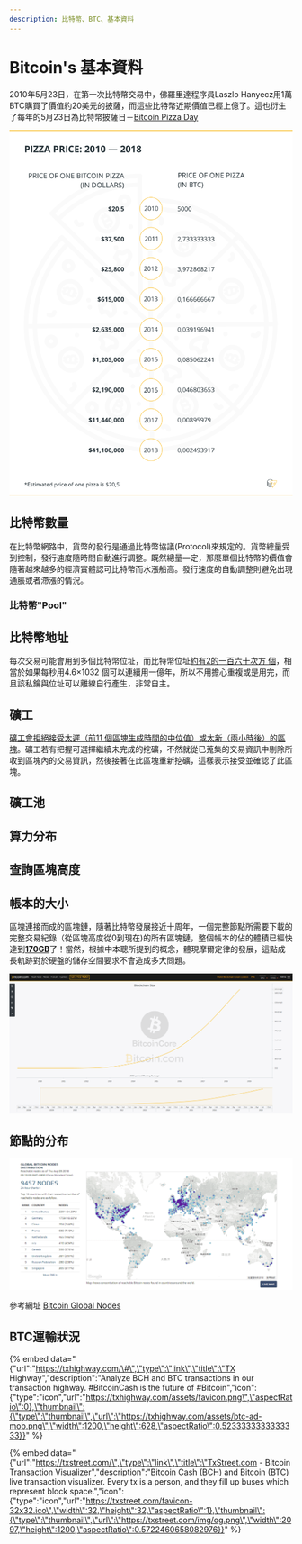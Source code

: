 ```yaml
---
description: 比特幣、BTC、基本資料
---
```


# Bitcoin's 基本資料

 2010年5月23日，在第一次比特幣交易中，佛羅里達程序員Laszlo Hanyecz用1萬BTC購買了價值約20美元的披薩，而這些比特幣近期價值已經上億了。這也衍生了每年的5月23日為比特幣披薩日－[Bitcoin Pizza Day](https://cointelegraph.com/news/bitcoin-pizza-day-8-years-later-where-can-you-buy-pizza-with-bitcoin)

![](.gitbook/assets/c28f593450ab238db780f62a0566fd22.png)

## 比特幣數量

在比特幣網路中，貨幣的發行是通過比特幣協議\(Protocol\)來規定的。貨幣總量受到控制，發行速度隨時間自動進行調整。既然總量一定，那麼單個比特幣的價值會隨著越來越多的經濟實體認可比特幣而水漲船高。發行速度的自動調整則避免出現通脹或者滯漲的情況。

### 比特幣"Pool"

## 比特幣地址

每次交易可能會用到多個比特幣位址，而比特幣位址[約有2的一百六十次方 個](https://bitcointalk.org/index.php?topic=24268.0)，相當於如果每秒用4.6×1032 個可以連續用一億年，所以不用擔心重複或是用完，而且該私鑰與位址可以離線自行產生，非常自主。

## 礦工

 [礦工會拒絕接受太遲（前11 個區塊生成時間的中位值）或太新（兩小時後）的區塊](https://en.bitcoin.it/wiki/Block_timestamp)。礦工若有把握可選擇繼續未完成的挖礦，不然就從已蒐集的交易資訊中剔除所收到區塊內的交易資訊，然後接著在此區塊重新挖礦，這樣表示接受並確認了此區塊。

## 礦工池



## 算力分布



## 查詢區塊高度



## 帳本的大小

區塊連接而成的區塊鏈，隨著比特幣發展接近十周年，一個完整節點所需要下載的完整交易紀錄（從區塊高度從0到現在\)的所有區塊鏈，整個帳本的佔的體積已經快達到[**170GB**](https://charts.bitcoin.com/chart/blockchain-size)了！當然，根據中本聰所提到的概念，體現摩爾定律的發展，這點成長軌跡對於硬盤的儲存空間要求不會造成多大問題。

![](.gitbook/assets/wei-xin-jie-tu-20180807174552.png)

## 節點的分布

![&#x53C3;&#x8003;&#x7DB2;&#x5740;](.gitbook/assets/wei-xin-jie-tu-20180809092451.png)

參考網址 [Bitcoin Global Nodes](https://bitnodes.earn.com/)



## BTC運輸狀況

{% embed data="{\"url\":\"https://txhighway.com/\#\",\"type\":\"link\",\"title\":\"TX Highway\",\"description\":\"Analyze BCH and BTC transactions in our transaction highway. \#BitcoinCash is the future of \#Bitcoin\",\"icon\":{\"type\":\"icon\",\"url\":\"https://txhighway.com/assets/favicon.png\",\"aspectRatio\":0},\"thumbnail\":{\"type\":\"thumbnail\",\"url\":\"https://txhighway.com/assets/btc-ad-mob.png\",\"width\":1200,\"height\":628,\"aspectRatio\":0.5233333333333333}}" %}

{% embed data="{\"url\":\"https://txstreet.com/\",\"type\":\"link\",\"title\":\"TxStreet.com - Bitcoin Transaction Visualizer\",\"description\":\"Bitcoin Cash \(BCH\) and Bitcoin \(BTC\) live transaction visualizer. Every tx is a person, and they fill up buses which represent block space.\",\"icon\":{\"type\":\"icon\",\"url\":\"https://txstreet.com/favicon-32x32.ico\",\"width\":32,\"height\":32,\"aspectRatio\":1},\"thumbnail\":{\"type\":\"thumbnail\",\"url\":\"https://txstreet.com/img/og.png\",\"width\":2097,\"height\":1200,\"aspectRatio\":0.5722460658082976}}" %}

